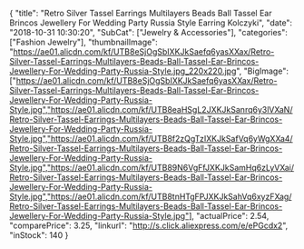 {
	"title": "Retro Silver Tassel Earrings Multilayers Beads Ball Tassel Ear Brincos Jewellery For Wedding Party Russia Style Earring Kolczyki",
	"date": "2018-10-31 10:30:20",
	"SubCat": ["Jewelry & Accessories"],
	"categories": ["Fashion Jewelry"],
	"thumbnailImage": "https://ae01.alicdn.com/kf/UTB8eSjOgSbIXKJkSaefq6yasXXax/Retro-Silver-Tassel-Earrings-Multilayers-Beads-Ball-Tassel-Ear-Brincos-Jewellery-For-Wedding-Party-Russia-Style.jpg_220x220.jpg",
	"BigImage": ["https://ae01.alicdn.com/kf/UTB8eSjOgSbIXKJkSaefq6yasXXax/Retro-Silver-Tassel-Earrings-Multilayers-Beads-Ball-Tassel-Ear-Brincos-Jewellery-For-Wedding-Party-Russia-Style.jpg","https://ae01.alicdn.com/kf/UTB8eaHSgL2JXKJkSanrq6y3lVXaN/Retro-Silver-Tassel-Earrings-Multilayers-Beads-Ball-Tassel-Ear-Brincos-Jewellery-For-Wedding-Party-Russia-Style.jpg","https://ae01.alicdn.com/kf/UTB8f2zQgTzIXKJkSafVq6yWgXXa4/Retro-Silver-Tassel-Earrings-Multilayers-Beads-Ball-Tassel-Ear-Brincos-Jewellery-For-Wedding-Party-Russia-Style.jpg","https://ae01.alicdn.com/kf/UTB89N6VgFfJXKJkSamHq6zLyVXai/Retro-Silver-Tassel-Earrings-Multilayers-Beads-Ball-Tassel-Ear-Brincos-Jewellery-For-Wedding-Party-Russia-Style.jpg","https://ae01.alicdn.com/kf/UTB8tnHTgFPJXKJkSahVq6xyzFXag/Retro-Silver-Tassel-Earrings-Multilayers-Beads-Ball-Tassel-Ear-Brincos-Jewellery-For-Wedding-Party-Russia-Style.jpg"],
	"actualPrice": 2.54,
	"comparePrice": 3.25,
	"linkurl": "http://s.click.aliexpress.com/e/ePGcdx2",
	"inStock": 140
}
